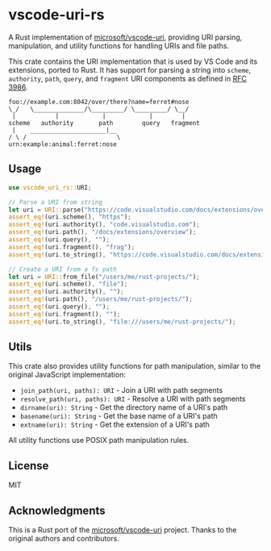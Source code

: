# vscode-uri-rs

A Rust implementation of [microsoft/vscode-uri](https://github.com/microsoft/vscode-uri), providing URI parsing, manipulation, and utility functions for handling URIs and file paths.

This crate contains the URI implementation that is used by VS Code and its extensions, ported to Rust. It has support for parsing a string into `scheme`, `authority`, `path`, `query`, and `fragment` URI components as defined in [RFC 3986](http://tools.ietf.org/html/rfc3986).

```text
foo://example.com:8042/over/there?name=ferret#nose
\_/   \______________/\_________/ \_________/ \__/
 |           |            |            |        |
scheme   authority       path        query   fragment
 |    _____________________|__
/ \ /                         \
urn:example:animal:ferret:nose
```

## Usage

```rust
use vscode_uri_rs::URI;

// Parse a URI from string
let uri = URI::parse("https://code.visualstudio.com/docs/extensions/overview#frag").unwrap();
assert_eq!(uri.scheme(), "https");
assert_eq!(uri.authority(), "code.visualstudio.com");
assert_eq!(uri.path(), "/docs/extensions/overview");
assert_eq!(uri.query(), "");
assert_eq!(uri.fragment(), "frag");
assert_eq!(uri.to_string(), "https://code.visualstudio.com/docs/extensions/overview#frag");

// Create a URI from a fs path
let uri = URI::from_file("/users/me/rust-projects/");
assert_eq!(uri.scheme(), "file");
assert_eq!(uri.authority(), "");
assert_eq!(uri.path(), "/users/me/rust-projects/");
assert_eq!(uri.query(), "");
assert_eq!(uri.fragment(), "");
assert_eq!(uri.to_string(), "file:///users/me/rust-projects/");
```

## Utils

This crate also provides utility functions for path manipulation, similar to the original JavaScript implementation:

* `join_path(uri, paths): URI` - Join a URI with path segments
* `resolve_path(uri, paths): URI` - Resolve a URI with path segments
* `dirname(uri): String` - Get the directory name of a URI's path
* `basename(uri): String` - Get the base name of a URI's path
* `extname(uri): String` - Get the extension of a URI's path

All utility functions use POSIX path manipulation rules.

## License

MIT

## Acknowledgments

This is a Rust port of the [microsoft/vscode-uri](https://github.com/microsoft/vscode-uri) project. Thanks to the original authors and contributors.
